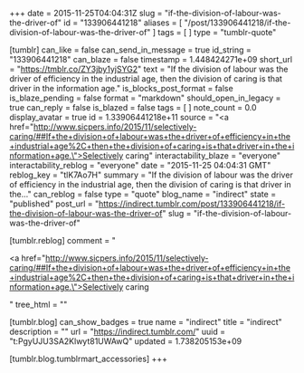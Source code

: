 +++
date = 2015-11-25T04:04:31Z
slug = "if-the-division-of-labour-was-the-driver-of"
id = "133906441218"
aliases = [ "/post/133906441218/if-the-division-of-labour-was-the-driver-of" ]
tags = [ ]
type = "tumblr-quote"

[tumblr]
can_like = false
can_send_in_message = true
id_string = "133906441218"
can_blaze = false
timestamp = 1.448424271e+09
short_url = "https://tmblr.co/ZY3jby1yjSYG2"
text = "If the division of labour was the driver of efficiency in the industrial age, then the division of caring is that driver in the information age."
is_blocks_post_format = false
is_blaze_pending = false
format = "markdown"
should_open_in_legacy = true
can_reply = false
is_blazed = false
tags = [ ]
note_count = 0.0
display_avatar = true
id = 1.33906441218e+11
source = "<a href=\"http://www.sicpers.info/2015/11/selectively-caring/##If+the+division+of+labour+was+the+driver+of+efficiency+in+the+industrial+age%2C+then+the+division+of+caring+is+that+driver+in+the+information+age.\">Selectively caring</a>"
interactability_blaze = "everyone"
interactability_reblog = "everyone"
date = "2015-11-25 04:04:31 GMT"
reblog_key = "tlK7Ao7H"
summary = "If the division of labour was the driver of efficiency in the industrial age, then the division of caring is that driver in the..."
can_reblog = false
type = "quote"
blog_name = "indirect"
state = "published"
post_url = "https://indirect.tumblr.com/post/133906441218/if-the-division-of-labour-was-the-driver-of"
slug = "if-the-division-of-labour-was-the-driver-of"

[tumblr.reblog]
comment = "<p><a href=\"http://www.sicpers.info/2015/11/selectively-caring/##If+the+division+of+labour+was+the+driver+of+efficiency+in+the+industrial+age%2C+then+the+division+of+caring+is+that+driver+in+the+information+age.\">Selectively caring</a></p>"
tree_html = ""

[tumblr.blog]
can_show_badges = true
name = "indirect"
title = "indirect"
description = ""
url = "https://indirect.tumblr.com/"
uuid = "t:PgyUJU3SA2Klwyt81UWAwQ"
updated = 1.738205153e+09

[tumblr.blog.tumblrmart_accessories]
+++
